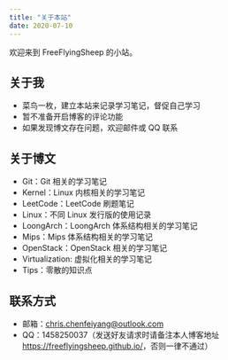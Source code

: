```yaml
---
title: "关于本站"
date: 2020-07-10
---
```


欢迎来到 FreeFlyingSheep 的小站。

<!--more-->

## 关于我

- 菜鸟一枚，建立本站来记录学习笔记，督促自己学习
- 暂不准备开启博客的评论功能
- 如果发现博文存在问题，欢迎邮件或 QQ 联系

## 关于博文

- Git：Git 相关的学习笔记
- Kernel：Linux 内核相关的学习笔记
- LeetCode：LeetCode 刷题笔记
- Linux：不同 Linux 发行版的使用记录
- LoongArch：LoongArch 体系结构相关的学习笔记
- Mips：Mips 体系结构相关的学习笔记
- OpenStack：OpenStack 相关的学习笔记
- Virtualization: 虚拟化相关的学习笔记
- Tips：零散的知识点

## 联系方式

- 邮箱：chris.chenfeiyang@outlook.com
- QQ：1458250037（发送好友请求时请备注本人博客地址 <https://freeflyingsheep.github.io/>，否则一律不通过）
